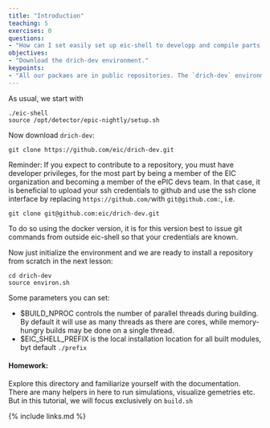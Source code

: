 ```yaml
---
title: "Introduction"
teaching: 5
exercises: 0
questions:
- "How can I set easily set up eic-shell to developp and compile parts of the ePIC software stack`?"
objectives:
- "Download the drich-dev environment."
keypoints:
- "All our packaes are in public repositories. The `drich-dev` environment provides helpers to streamline building and setting the PATHs just right."
---
```

As usual, we start with
```
./eic-shell
source /opt/detector/epic-nightly/setup.sh
```

Now download `drich-dev`:
```
git clone https://github.com/eic/drich-dev.git
```
Reminder: If you expect to contribute to a repository, you must have developer privileges, for the most part by being a member of the EIC organization and becoming a member of the ePIC devs team. In that case, it is beneficial to upload your ssh credentials to github and use the ssh clone interface by replacing `https://github.com/`with `git@github.com:`, i.e.
```
git clone git@github.com:eic/drich-dev.git
```
To do so using the docker version, it is for this version best to issue git commands from outside eic-shell so that your credentials are known.

Now just initialize the environment and we are ready to install a repository from scratch in the next lesson:
```
cd drich-dev
source environ.sh
```

Some parameters you can set:
* $BUILD_NPROC controls the number of parallel threads during building. By default it will use as many threads as there are cores, while memory-hungry builds may be done on a single thread.
* $EIC_SHELL_PREFIX is the local installation location for all built modules, byt default `./prefix`


#### Homework:
Explore this directory and familiarize yourself with the documentation. There are many helpers in here to run simulations, visualize gemetries etc. But in this tutorial, we will focus exclusively on `build.sh`



{% include links.md %}

